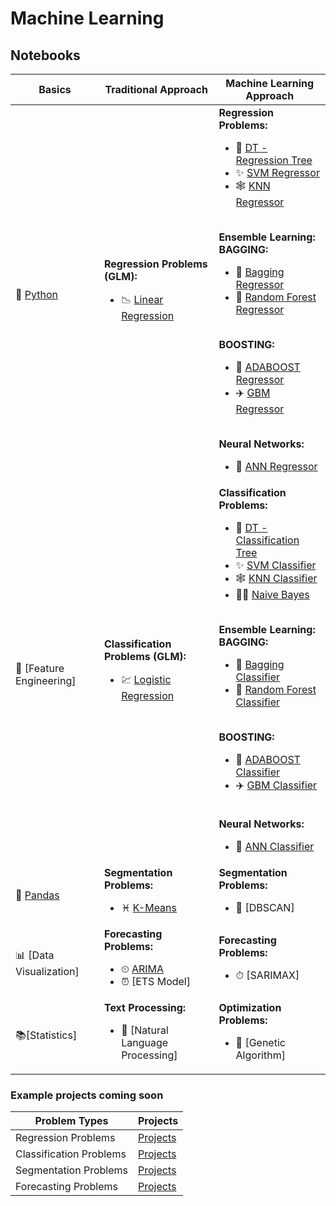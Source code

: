 # Machine Learning

## Notebooks
|Basics|Traditional Approach|Machine Learning Approach|
|-|-|-|
|🐍 [Python](https://colab.research.google.com/github/mkmritunjay/machineLearning/blob/master/pythonBasics.ipynb)|<b>Regression Problems (GLM):</b></br><ul><li>📉 [Linear Regression](https://colab.research.google.com/github/mkmritunjay/machineLearning/blob/master/linearRegression.ipynb)</li></ul>|<b>Regression Problems:</b></br><ul><li>🌲 [DT - Regression Tree](https://colab.research.google.com/github/mkmritunjay/machineLearning/blob/master/DTRegressor.ipynb)</li><li>✨ [SVM Regressor](https://colab.research.google.com/github/mkmritunjay/machineLearning/blob/master/SVMRegressor.ipynb)</li><li>🕸 [KNN Regressor](https://colab.research.google.com/github/mkmritunjay/machineLearning/blob/master/KNNRegressor.ipynb)</li></ul></br><b>Ensemble Learning:</b></br><b>BAGGING:</b><ul><li>🎳 [Bagging Regressor](https://colab.research.google.com/github/mkmritunjay/machineLearning/blob/master/BaggingRegressor.ipynb)</li><li>🌳 [Random Forest Regressor](https://colab.research.google.com/github/mkmritunjay/machineLearning/blob/master/RFRegressor.ipynb)</li></ul></br><b>BOOSTING:</b><ul><li>🚊 [ADABOOST Regressor](https://colab.research.google.com/github/mkmritunjay/machineLearning/blob/master/ADABOOSTRegressor.ipynb)</li><li>✈️ [GBM Regressor](https://colab.research.google.com/github/mkmritunjay/machineLearning/blob/master/GBMRegressor.ipynb)</li></ul></br><b>Neural Networks:</b><ul><li>🧠 [ANN Regressor](https://colab.research.google.com/github/mkmritunjay/machineLearning/blob/master/ANNRegressor.ipynb)</li></ul>|
|🔢 [Feature Engineering]|<b>Classification Problems (GLM):</b></br><ul><li>💹 [Logistic Regression](https://colab.research.google.com/github/mkmritunjay/machineLearning/blob/master/Logistic_regression.ipynb)</li></ul>|<b>Classification Problems:</b></br><ul><li>🌲 [DT - Classification Tree](https://colab.research.google.com/github/mkmritunjay/machineLearning/blob/master/DTClassifier.ipynb)</li><li>✨ [SVM Classifier](https://colab.research.google.com/github/mkmritunjay/machineLearning/blob/master/SVMClassifier.ipynb)</li><li>🕸 [KNN Classifier](https://colab.research.google.com/github/mkmritunjay/machineLearning/blob/master/KNNClassifier.ipynb)</li><li>👶🏻 [Naive Bayes](https://colab.research.google.com/github/mkmritunjay/machineLearning/blob/master/NaiveBayes.ipynb)</li></ul></br><b>Ensemble Learning:</b></br><b>BAGGING:</b><ul><li>🎳 [Bagging Classifier](https://colab.research.google.com/github/mkmritunjay/machineLearning/blob/master/BaggingClassifier.ipynb)</li><li>🌳 [Random Forest Classifier](https://colab.research.google.com/github/mkmritunjay/machineLearning/blob/master/RFClassifier.ipynb)</li></ul></br><b>BOOSTING:</b><ul><li>🚊 [ADABOOST Classifier](https://colab.research.google.com/github/mkmritunjay/machineLearning/blob/master/ADABOOSTClassifier.ipynb)</li><li>✈️ [GBM Classifier](https://colab.research.google.com/github/mkmritunjay/machineLearning/blob/master/GBMClassifier.ipynb)</li></ul></br><b>Neural Networks:</b><ul><li>🧠 [ANN Classifier](https://colab.research.google.com/github/mkmritunjay/machineLearning/blob/master/ANNClassifier.ipynb)</li></ul>|
|🐼 [Pandas](https://colab.research.google.com/github/mkmritunjay/machineLearning/blob/master/pandas_basics.ipynb)|<b>Segmentation Problems:</b></br><ul><li>♓️ [K-Means](https://colab.research.google.com/github/mkmritunjay/machineLearning/blob/master/KMeans.ipynb)</li></ul>|<b>Segmentation Problems:</b></br><ul><li>👀 [DBSCAN]</li></ul>|
|📊 [Data Visualization]|<b>Forecasting Problems:</b></br><ul><li>⏲ [ARIMA](https://colab.research.google.com/github/mkmritunjay/machineLearning/blob/master/ARIMA.ipynb)</li><li>⏰ [ETS Model]</li></ul>|<b>Forecasting Problems:</b></br><ul><li>⏱ [SARIMAX]</li></ul>|
|📚[Statistics]|<b>Text Processing:</b></br><ul><li>🔎 [Natural Language Processing]</li></ul>|<b>Optimization Problems:</b></br><ul><li>🧬 [Genetic Algorithm]</li></ul>|

### Example projects coming soon
|Problem Types|Projects|
|-|-|
|Regression Problems|[Projects]()|
|Classification Problems|[Projects]()|
|Segmentation Problems|[Projects]()|
|Forecasting Problems|[Projects]()|
